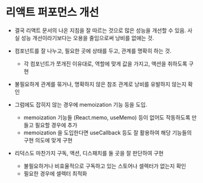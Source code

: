 # 리액트 퍼포먼스 개선

- 결국 리액트 문서의 나온 지침을 잘 따르는 것으로 많은 성능을 개선할 수 있음. 사실 성능 개선이라기보다는 오용을 줄임으로써 낭비를 없애는 것.

- 컴포넌트를 잘 나누고, 필요한 곳에 상태를 두고, 관계를 명확히 하는 것.

  - 각 컴포넌트가 쪼개진 이유대로, 역할에 맞게 값을 가지고, 액션을 취하도록 구현

- 불필요하게 관계를 묶거나, 명확하지 않은 참조 관계로 낭비를 유발하지 않는지 확인

- 그럼에도 잡히지 않는 경우에 memoization 기능 등을 도입.

  - memoization 기능들 (React.memo, useMemo) 등이 없어도 작동하도록 만들고 필요할 경우에 추가
  - memoization 을 도입한다면 useCallback 등도 잘 활용하여 해당 기능들의 구현 의도에 맞게 구현

- 리덕스도 마찬가지 구독, 액션, 디스패치를 둘 곳을 잘 판단하여 구현
  - 불필요하거나 비효율적으로 구독하고 있는 스토어나 셀렉터가 없는지 확인
  - 필요한 경우에 셀렉터 최적화
